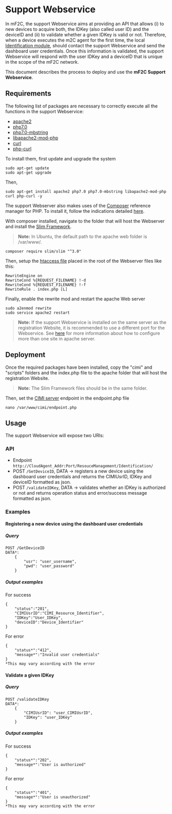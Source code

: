 ﻿# Support Webservice

In mF2C, the support Webservice aims at providing an API that allows (i) to new devices to acquire both, the IDKey (also called user ID) and the deviceID and (ii) to validate whether a given IDKey is valid or not. Therefore, when a device executes the m2C agent for the first time, the local [Identification module](https://github.com/mF2C/Registration-Identification/tree/master/Identification%20Module), should contact the support Webservice and send the dashboard user credentials. Once this information is validated, the support Webservice will respond with the user IDKey and a deviceID that is unique in the scope of the mF2C network.

This document describes the process to deploy and use the **mF2C Support Webservice**.


## Requirements
The following list of packages are necessary to correctly execute all the functions in the support Webservice:
 - [apache2](https://packages.ubuntu.com/xenial/apache2)
 - [php7.0](https://packages.ubuntu.com/xenial/php7.0)
 - [php7.0-mbstring](https://packages.ubuntu.com/xenial/php7.0-mbstring)
 - [libapache2-mod-php](https://packages.ubuntu.com/xenial/libapache2-mod-php)
 - [curl](https://packages.ubuntu.com/xenial/curl)
 - [php-curl](https://packages.ubuntu.com/xenial/php-curl)

To install them, first update and upgrade the system
```
sudo apt-get update
sudo apt-get upgrade
```
Then, 
```
sudo apt-get install apache2 php7.0 php7.0-mbstring libapache2-mod-php curl php-curl -y
```
The support Webserver also makes uses of the [Composer](https://getcomposer.org/) reference manager for PHP. To install it, follow the indications detailed [here](https://getcomposer.org/download/). 

With composer installed, navigate to the folder that will host the Webserver and install the [Slim Framework](http://www.slimframework.com/).
> **Note:** In Ubuntu, the default path to the apache web folder is /var/www/. 
```
composer require slim/slim "^3.0"
```
Then, setup the [htaccess file](https://httpd.apache.org/docs/2.4/en/howto/htaccess.html) placed in the root of the Webserver files like this:
```
RewriteEngine on
RewriteCond %{REQUEST_FILENAME} !-d
RewriteCond %{REQUEST_FILENAME} !-f
RewriteRule . index.php [L]
```
Finally, enable the rewrite mod and restart the apache Web server
```
sudo a2enmod rewrite
sudo service apache2 restart
```
> **Note:** If the support Webservice is installed on the same server as the registration Website, it is recommended to use a different port for the Webservice. See [here](https://httpd.apache.org/docs/2.4/vhosts/) for more information about how to configure more than one site in apache server.

## Deployment
Once the required packages have been installed, copy the "cimi" and "scripts" folders and the index.php file to the apache folder that will host the registration Website.
> **Note:** The Slim Framework files should be in the same folder. 

Then, set the [CIMI server](https://github.com/mF2C/cimi) endpoint in the endpoint.php file
```
nano /var/www/cimi/endpoint.php
```

## Usage
The support Webservice will expose two URIs:
### API
- Endpoint `http://CloudAgent_Addr:Port/ResouceManagement/Identification/`
- POST `/GetDeviceID`, DATA -> registers a new device using the dashboard user credentials and returns the CIMIUsrID, IDKey and deviceID formatted as json.
- POST `/validateIDKey`, DATA -> validates whether an IDKey is authorized or not and  returns operation status and error/success message formatted as json. 
### Examples
#### Registering a new device using the dashboard user credentials
##### Query
```
POST /GetDeviceID
DATA*:
	{
		"usr": "user_username",
		"pwd": "user_password"
	}
```
##### Output examples
For success
```
{
	"status":"201",
	"CIMIUsrID":"CIMI_Resource_Identifier",
	"IDKey":"User_IDKey",
	"deviceID":"Device_Identifier"
}
```
For error
```
{
	"status*":"412",
	"message*":"Invalid user credentials"
}
*This may vary according with the error
```
#### Validate a given IDKey
##### Query
```
POST /validateIDKey
DATA*:
	{
		"CIMIUsrID": "user_CIMIUsrID",
		"IDKey": "user_IDKey"
	}
```
##### Output examples
For success
```
{
	"status*":"202",
	"message*":"User is authorized"
}
```
For error
```
{
	"status*":"401",
	"message*":"User is unauthorized"
}
*This may vary according with the error
```
